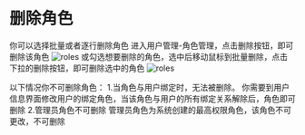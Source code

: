 # 删除角色
你可以选择批量或者逐行删除角色
进入用户管理-角色管理，点击删除按钮，即可删除该角色
![roles](https://docimages.blob.core.chinacloudapi.cn/images/Console/roles/deleteroles1.png)
或勾选想要删除的角色，选中后移动鼠标到批量删除，点击下拉的删除按钮，即可删除选中的角色
 ![roles](https://docimages.blob.core.chinacloudapi.cn/images/Console/roles/deleteroles2.png)

以下情况你不可删除角色：
1.当角色与用户绑定时，无法被删除。
你需要到用户信息界面修改用户的绑定角色，当该角色与用户的所有绑定关系解除后，角色即可删除
2.管理员角色不可删除
管理员角色为系统创建的最高权限角色，该角色不可更改，不可删除
